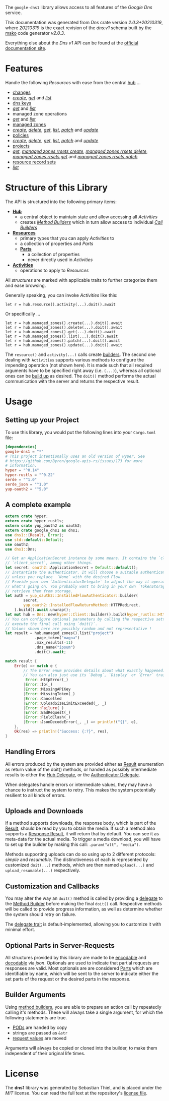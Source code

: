 <!---
DO NOT EDIT !
This file was generated automatically from 'src/mako/api/README.md.mako'
DO NOT EDIT !
-->
The `google-dns1` library allows access to all features of the *Google Dns* service.

This documentation was generated from *Dns* crate version *2.0.3+20210319*, where *20210319* is the exact revision of the *dns:v1* schema built by the [mako](http://www.makotemplates.org/) code generator *v2.0.3*.

Everything else about the *Dns* *v1* API can be found at the
[official documentation site](https://cloud.google.com/dns/docs).
# Features

Handle the following *Resources* with ease from the central [hub](https://docs.rs/google-dns1/2.0.3+20210319/google_dns1/Dns) ... 

* [changes](https://docs.rs/google-dns1/2.0.3+20210319/google_dns1/api::Change)
 * [*create*](https://docs.rs/google-dns1/2.0.3+20210319/google_dns1/api::ChangeCreateCall), [*get*](https://docs.rs/google-dns1/2.0.3+20210319/google_dns1/api::ChangeGetCall) and [*list*](https://docs.rs/google-dns1/2.0.3+20210319/google_dns1/api::ChangeListCall)
* [dns keys](https://docs.rs/google-dns1/2.0.3+20210319/google_dns1/api::DnsKey)
 * [*get*](https://docs.rs/google-dns1/2.0.3+20210319/google_dns1/api::DnsKeyGetCall) and [*list*](https://docs.rs/google-dns1/2.0.3+20210319/google_dns1/api::DnsKeyListCall)
* managed zone operations
 * [*get*](https://docs.rs/google-dns1/2.0.3+20210319/google_dns1/api::ManagedZoneOperationGetCall) and [*list*](https://docs.rs/google-dns1/2.0.3+20210319/google_dns1/api::ManagedZoneOperationListCall)
* [managed zones](https://docs.rs/google-dns1/2.0.3+20210319/google_dns1/api::ManagedZone)
 * [*create*](https://docs.rs/google-dns1/2.0.3+20210319/google_dns1/api::ManagedZoneCreateCall), [*delete*](https://docs.rs/google-dns1/2.0.3+20210319/google_dns1/api::ManagedZoneDeleteCall), [*get*](https://docs.rs/google-dns1/2.0.3+20210319/google_dns1/api::ManagedZoneGetCall), [*list*](https://docs.rs/google-dns1/2.0.3+20210319/google_dns1/api::ManagedZoneListCall), [*patch*](https://docs.rs/google-dns1/2.0.3+20210319/google_dns1/api::ManagedZonePatchCall) and [*update*](https://docs.rs/google-dns1/2.0.3+20210319/google_dns1/api::ManagedZoneUpdateCall)
* [policies](https://docs.rs/google-dns1/2.0.3+20210319/google_dns1/api::Policy)
 * [*create*](https://docs.rs/google-dns1/2.0.3+20210319/google_dns1/api::PolicyCreateCall), [*delete*](https://docs.rs/google-dns1/2.0.3+20210319/google_dns1/api::PolicyDeleteCall), [*get*](https://docs.rs/google-dns1/2.0.3+20210319/google_dns1/api::PolicyGetCall), [*list*](https://docs.rs/google-dns1/2.0.3+20210319/google_dns1/api::PolicyListCall), [*patch*](https://docs.rs/google-dns1/2.0.3+20210319/google_dns1/api::PolicyPatchCall) and [*update*](https://docs.rs/google-dns1/2.0.3+20210319/google_dns1/api::PolicyUpdateCall)
* [projects](https://docs.rs/google-dns1/2.0.3+20210319/google_dns1/api::Project)
 * [*get*](https://docs.rs/google-dns1/2.0.3+20210319/google_dns1/api::ProjectGetCall), [*managed zones rrsets create*](https://docs.rs/google-dns1/2.0.3+20210319/google_dns1/api::ProjectManagedZoneRrsetCreateCall), [*managed zones rrsets delete*](https://docs.rs/google-dns1/2.0.3+20210319/google_dns1/api::ProjectManagedZoneRrsetDeleteCall), [*managed zones rrsets get*](https://docs.rs/google-dns1/2.0.3+20210319/google_dns1/api::ProjectManagedZoneRrsetGetCall) and [*managed zones rrsets patch*](https://docs.rs/google-dns1/2.0.3+20210319/google_dns1/api::ProjectManagedZoneRrsetPatchCall)
* [resource record sets](https://docs.rs/google-dns1/2.0.3+20210319/google_dns1/api::ResourceRecordSet)
 * [*list*](https://docs.rs/google-dns1/2.0.3+20210319/google_dns1/api::ResourceRecordSetListCall)




# Structure of this Library

The API is structured into the following primary items:

* **[Hub](https://docs.rs/google-dns1/2.0.3+20210319/google_dns1/Dns)**
    * a central object to maintain state and allow accessing all *Activities*
    * creates [*Method Builders*](https://docs.rs/google-dns1/2.0.3+20210319/google_dns1/client::MethodsBuilder) which in turn
      allow access to individual [*Call Builders*](https://docs.rs/google-dns1/2.0.3+20210319/google_dns1/client::CallBuilder)
* **[Resources](https://docs.rs/google-dns1/2.0.3+20210319/google_dns1/client::Resource)**
    * primary types that you can apply *Activities* to
    * a collection of properties and *Parts*
    * **[Parts](https://docs.rs/google-dns1/2.0.3+20210319/google_dns1/client::Part)**
        * a collection of properties
        * never directly used in *Activities*
* **[Activities](https://docs.rs/google-dns1/2.0.3+20210319/google_dns1/client::CallBuilder)**
    * operations to apply to *Resources*

All *structures* are marked with applicable traits to further categorize them and ease browsing.

Generally speaking, you can invoke *Activities* like this:

```Rust,ignore
let r = hub.resource().activity(...).doit().await
```

Or specifically ...

```ignore
let r = hub.managed_zones().create(...).doit().await
let r = hub.managed_zones().delete(...).doit().await
let r = hub.managed_zones().get(...).doit().await
let r = hub.managed_zones().list(...).doit().await
let r = hub.managed_zones().patch(...).doit().await
let r = hub.managed_zones().update(...).doit().await
```

The `resource()` and `activity(...)` calls create [builders][builder-pattern]. The second one dealing with `Activities` 
supports various methods to configure the impending operation (not shown here). It is made such that all required arguments have to be 
specified right away (i.e. `(...)`), whereas all optional ones can be [build up][builder-pattern] as desired.
The `doit()` method performs the actual communication with the server and returns the respective result.

# Usage

## Setting up your Project

To use this library, you would put the following lines into your `Cargo.toml` file:

```toml
[dependencies]
google-dns1 = "*"
# This project intentionally uses an old version of Hyper. See
# https://github.com/Byron/google-apis-rs/issues/173 for more
# information.
hyper = "^0.14"
hyper-rustls = "^0.22"
serde = "^1.0"
serde_json = "^1.0"
yup-oauth2 = "^5.0"
```

## A complete example

```Rust
extern crate hyper;
extern crate hyper_rustls;
extern crate yup_oauth2 as oauth2;
extern crate google_dns1 as dns1;
use dns1::{Result, Error};
use std::default::Default;
use oauth2;
use dns1::Dns;

// Get an ApplicationSecret instance by some means. It contains the `client_id` and 
// `client_secret`, among other things.
let secret: oauth2::ApplicationSecret = Default::default();
// Instantiate the authenticator. It will choose a suitable authentication flow for you, 
// unless you replace  `None` with the desired Flow.
// Provide your own `AuthenticatorDelegate` to adjust the way it operates and get feedback about 
// what's going on. You probably want to bring in your own `TokenStorage` to persist tokens and
// retrieve them from storage.
let auth = yup_oauth2::InstalledFlowAuthenticator::builder(
        secret,
        yup_oauth2::InstalledFlowReturnMethod::HTTPRedirect,
    ).build().await.unwrap();
let mut hub = Dns::new(hyper::Client::builder().build(hyper_rustls::HttpsConnector::with_native_roots()), auth);
// You can configure optional parameters by calling the respective setters at will, and
// execute the final call using `doit()`.
// Values shown here are possibly random and not representative !
let result = hub.managed_zones().list("project")
             .page_token("magna")
             .max_results(-11)
             .dns_name("ipsum")
             .doit().await;

match result {
    Err(e) => match e {
        // The Error enum provides details about what exactly happened.
        // You can also just use its `Debug`, `Display` or `Error` traits
         Error::HttpError(_)
        |Error::Io(_)
        |Error::MissingAPIKey
        |Error::MissingToken(_)
        |Error::Cancelled
        |Error::UploadSizeLimitExceeded(_, _)
        |Error::Failure(_)
        |Error::BadRequest(_)
        |Error::FieldClash(_)
        |Error::JsonDecodeError(_, _) => println!("{}", e),
    },
    Ok(res) => println!("Success: {:?}", res),
}

```
## Handling Errors

All errors produced by the system are provided either as [Result](https://docs.rs/google-dns1/2.0.3+20210319/google_dns1/client::Result) enumeration as return value of
the doit() methods, or handed as possibly intermediate results to either the 
[Hub Delegate](https://docs.rs/google-dns1/2.0.3+20210319/google_dns1/client::Delegate), or the [Authenticator Delegate](https://docs.rs/yup-oauth2/*/yup_oauth2/trait.AuthenticatorDelegate.html).

When delegates handle errors or intermediate values, they may have a chance to instruct the system to retry. This 
makes the system potentially resilient to all kinds of errors.

## Uploads and Downloads
If a method supports downloads, the response body, which is part of the [Result](https://docs.rs/google-dns1/2.0.3+20210319/google_dns1/client::Result), should be
read by you to obtain the media.
If such a method also supports a [Response Result](https://docs.rs/google-dns1/2.0.3+20210319/google_dns1/client::ResponseResult), it will return that by default.
You can see it as meta-data for the actual media. To trigger a media download, you will have to set up the builder by making
this call: `.param("alt", "media")`.

Methods supporting uploads can do so using up to 2 different protocols: 
*simple* and *resumable*. The distinctiveness of each is represented by customized 
`doit(...)` methods, which are then named `upload(...)` and `upload_resumable(...)` respectively.

## Customization and Callbacks

You may alter the way an `doit()` method is called by providing a [delegate](https://docs.rs/google-dns1/2.0.3+20210319/google_dns1/client::Delegate) to the 
[Method Builder](https://docs.rs/google-dns1/2.0.3+20210319/google_dns1/client::CallBuilder) before making the final `doit()` call. 
Respective methods will be called to provide progress information, as well as determine whether the system should 
retry on failure.

The [delegate trait](https://docs.rs/google-dns1/2.0.3+20210319/google_dns1/client::Delegate) is default-implemented, allowing you to customize it with minimal effort.

## Optional Parts in Server-Requests

All structures provided by this library are made to be [encodable](https://docs.rs/google-dns1/2.0.3+20210319/google_dns1/client::RequestValue) and 
[decodable](https://docs.rs/google-dns1/2.0.3+20210319/google_dns1/client::ResponseResult) via *json*. Optionals are used to indicate that partial requests are responses 
are valid.
Most optionals are are considered [Parts](https://docs.rs/google-dns1/2.0.3+20210319/google_dns1/client::Part) which are identifiable by name, which will be sent to 
the server to indicate either the set parts of the request or the desired parts in the response.

## Builder Arguments

Using [method builders](https://docs.rs/google-dns1/2.0.3+20210319/google_dns1/client::CallBuilder), you are able to prepare an action call by repeatedly calling it's methods.
These will always take a single argument, for which the following statements are true.

* [PODs][wiki-pod] are handed by copy
* strings are passed as `&str`
* [request values](https://docs.rs/google-dns1/2.0.3+20210319/google_dns1/client::RequestValue) are moved

Arguments will always be copied or cloned into the builder, to make them independent of their original life times.

[wiki-pod]: http://en.wikipedia.org/wiki/Plain_old_data_structure
[builder-pattern]: http://en.wikipedia.org/wiki/Builder_pattern
[google-go-api]: https://github.com/google/google-api-go-client

# License
The **dns1** library was generated by Sebastian Thiel, and is placed 
under the *MIT* license.
You can read the full text at the repository's [license file][repo-license].

[repo-license]: https://github.com/Byron/google-apis-rsblob/main/LICENSE.md
